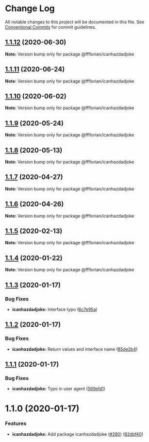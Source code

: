 # Change Log

All notable changes to this project will be documented in this file.
See [Conventional Commits](https://conventionalcommits.org) for commit guidelines.

## [1.1.12](https://github.com/ffflorian/api-clients/tree/main/packages/icanhazdadjoke/compare/@ffflorian/icanhazdadjoke@1.1.11...@ffflorian/icanhazdadjoke@1.1.12) (2020-06-30)

**Note:** Version bump only for package @ffflorian/icanhazdadjoke





## [1.1.11](https://github.com/ffflorian/api-clients/tree/main/packages/icanhazdadjoke/compare/@ffflorian/icanhazdadjoke@1.1.10...@ffflorian/icanhazdadjoke@1.1.11) (2020-06-24)

**Note:** Version bump only for package @ffflorian/icanhazdadjoke





## [1.1.10](https://github.com/ffflorian/api-clients/tree/main/packages/icanhazdadjoke/compare/@ffflorian/icanhazdadjoke@1.1.9...@ffflorian/icanhazdadjoke@1.1.10) (2020-06-02)

**Note:** Version bump only for package @ffflorian/icanhazdadjoke





## [1.1.9](https://github.com/ffflorian/api-clients/tree/main/packages/icanhazdadjoke/compare/@ffflorian/icanhazdadjoke@1.1.8...@ffflorian/icanhazdadjoke@1.1.9) (2020-05-24)

**Note:** Version bump only for package @ffflorian/icanhazdadjoke





## [1.1.8](https://github.com/ffflorian/api-clients/tree/main/packages/icanhazdadjoke/compare/@ffflorian/icanhazdadjoke@1.1.7...@ffflorian/icanhazdadjoke@1.1.8) (2020-05-13)

**Note:** Version bump only for package @ffflorian/icanhazdadjoke





## [1.1.7](https://github.com/ffflorian/api-clients/tree/main/packages/icanhazdadjoke/compare/@ffflorian/icanhazdadjoke@1.1.6...@ffflorian/icanhazdadjoke@1.1.7) (2020-04-27)

**Note:** Version bump only for package @ffflorian/icanhazdadjoke





## [1.1.6](https://github.com/ffflorian/api-clients/tree/main/packages/icanhazdadjoke/compare/@ffflorian/icanhazdadjoke@1.1.5...@ffflorian/icanhazdadjoke@1.1.6) (2020-04-26)

**Note:** Version bump only for package @ffflorian/icanhazdadjoke





## [1.1.5](https://github.com/ffflorian/api-clients/tree/main/packages/icanhazdadjoke/compare/@ffflorian/icanhazdadjoke@1.1.4...@ffflorian/icanhazdadjoke@1.1.5) (2020-02-13)

**Note:** Version bump only for package @ffflorian/icanhazdadjoke





## [1.1.4](https://github.com/ffflorian/api-clients/tree/main/packages/icanhazdadjoke/compare/@ffflorian/icanhazdadjoke@1.1.3...@ffflorian/icanhazdadjoke@1.1.4) (2020-01-22)

**Note:** Version bump only for package @ffflorian/icanhazdadjoke





## [1.1.3](https://github.com/ffflorian/api-clients/tree/main/packages/icanhazdadjoke/compare/@ffflorian/icanhazdadjoke@1.1.2...@ffflorian/icanhazdadjoke@1.1.3) (2020-01-17)


### Bug Fixes

* **icanhazdadjoke:** Interface typo ([6c7e95a](https://github.com/ffflorian/api-clients/tree/main/packages/icanhazdadjoke/commit/6c7e95a))





## [1.1.2](https://github.com/ffflorian/api-clients/tree/main/packages/icanhazdadjoke/compare/@ffflorian/icanhazdadjoke@1.1.1...@ffflorian/icanhazdadjoke@1.1.2) (2020-01-17)


### Bug Fixes

* **icanhazdadjoke:** Return values and interface name ([85de2b4](https://github.com/ffflorian/api-clients/tree/main/packages/icanhazdadjoke/commit/85de2b4))





## [1.1.1](https://github.com/ffflorian/api-clients/tree/main/packages/icanhazdadjoke/compare/@ffflorian/icanhazdadjoke@1.1.0...@ffflorian/icanhazdadjoke@1.1.1) (2020-01-17)


### Bug Fixes

* **icanhazdadjoke:** Typo in user agent ([569efd1](https://github.com/ffflorian/api-clients/tree/main/packages/icanhazdadjoke/commit/569efd1))





# 1.1.0 (2020-01-17)


### Features

* **icanhazdadjoke:** Add package icanhazdadjoke ([#280](https://github.com/ffflorian/api-clients/tree/main/packages/icanhazdadjoke/issues/280)) ([82dbf40](https://github.com/ffflorian/api-clients/tree/main/packages/icanhazdadjoke/commit/82dbf40))
